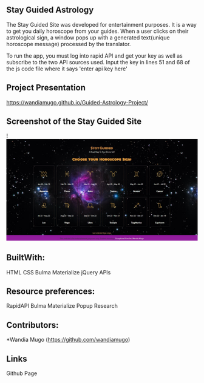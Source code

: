 ## Stay Guided Astrology
The Stay Guided Site was developed for entertainment purposes. It is a way to get you daily horoscope from your guides.
When a user clicks on their astrological sign, a window pops up with a generated text(unique horoscope message) processed by the translator.

To run the app, you must log into rapid API and get your key as well as subscribe to the two API sources used. Input the key in lines 51 and 68 of the js code file where it says 'enter api key here'

## Project Presentation
https://wandiamugo.github.io/Guided-Astrology-Project/

## Screenshot of the Stay Guided Site
 !<img src="Stay Guided.jpg" alt="Stay Guided"> 

## BuiltWith:
 HTML
 CSS
 Bulma
 Materialize
 jQuery
 APIs

## Resource preferences:
 RapidAPI
 Bulma
 Materialize
 Popup Research

## Contributors:
*Wandia Mugo (https://github.com/wandiamugo)

## Links
Github Page